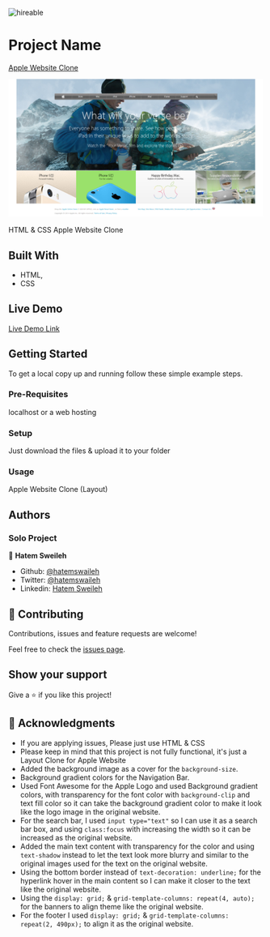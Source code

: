 ![hireable](https://camo.githubusercontent.com/acb1a5f09db49856cbd382627e5ed9a0573b3b6e/68747470733a2f2f63646e2e7261776769742e636f6d2f6869656e64762f6869726561626c652f6d61737465722f7374796c65732f64656661756c742f7965732e737667)
# Project Name

[Apple Website Clone](https://web.archive.org/web/20140301004610/http://www.apple.com/)

![screenshot](./screenshot.png)

HTML & CSS Apple Website Clone

## Built With

- HTML,
- CSS

## Live Demo

[Live Demo Link](https://rawcdn.githack.com/hatemswaileh/Apple-Website-Clone/37249c2ac14f73731568f6231fb9c4774cfacbcb/index.html)

## Getting Started

To get a local copy up and running follow these simple example steps.

### Pre-Requisites

localhost or a web hosting

### Setup

Just download the files & upload it to your folder

### Usage

Apple Website Clone (Layout)

## Authors

### Solo Project
👤 **Hatem Sweileh**

- Github: [@hatemswaileh](https://github.com/hatemswaileh/)
- Twitter: [@hatemswaileh](https://twitter.com/hatemswaileh)
- Linkedin: [Hatem Sweileh](https://www.linkedin.com/in/HatemSwaileh)

## 🤝 Contributing

Contributions, issues and feature requests are welcome!

Feel free to check the [issues page](issues/).

## Show your support

Give a ⭐️ if you like this project!

## 📝 Acknowledgments

- If you are applying issues, Please just use HTML & CSS
- Please keep in mind that this project is not fully functional, it's just a Layout Clone for Apple Website
- Added the background image as a cover for the `background-size`.
- Background gradient colors for the Navigation Bar.
- Used Font Awesome for the Apple Logo and used Background gradient colors, with transparency for the font color with `background-clip` and text fill color so it can take the background gradient color to make it look like the logo image in the original website.
- For the search bar, I used `input type="text"` so I can use it as a search bar box, and using `class:focus` with increasing the width so it can be increased as the original website.
- Added the main text content with transparency for the color and using `text-shadow` instead to let the text look more blurry and similar to the original images used for the text on the original website.
- Using the bottom border instead of `text-decoration: underline;` for the hyperlink hover in the main content so I can make it closer to the text like the original website.
- Using the `display: grid;` & `grid-template-columns: repeat(4, auto);` for the banners to align theme like the original website.
- For the footer I used `display: grid;` & `grid-template-columns: repeat(2, 490px);` to align it as the original website.

